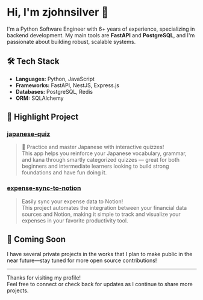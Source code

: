 # Hi, I'm zjohnsilver 👋

I'm a Python Software Engineer with 6+ years of experience, specializing in backend development. My main tools are **FastAPI** and **PostgreSQL**, and I'm passionate about building robust, scalable systems.

## 🛠️ Tech Stack

- **Languages:** Python, JavaScript
- **Frameworks:** FastAPI, NestJS, Express.js
- **Databases:** PostgreSQL, Redis
- **ORM:** SQLAlchemy

## 🚀 Highlight Project

### [japanese-quiz](https://github.com/zjohnsilver/japanese-quiz)  
> 🧠 Practice and master Japanese with interactive quizzes!  
> This app helps you reinforce your Japanese vocabulary, grammar, and kana through smartly categorized quizzes — great for both beginners and intermediate learners looking to build strong foundations and have fun doing it.

### [expense-sync-to-notion](https://github.com/zjohnsilver/expense-sync-to-notion)
> Easily sync your expense data to Notion!  
> This project automates the integration between your financial data sources and Notion, making it simple to track and visualize your expenses in your favorite productivity tool.

## 📌 Coming Soon

I have several private projects in the works that I plan to make public in the near future—stay tuned for more open source contributions!

---

Thanks for visiting my profile!  
Feel free to connect or check back for updates as I continue to share more projects.
